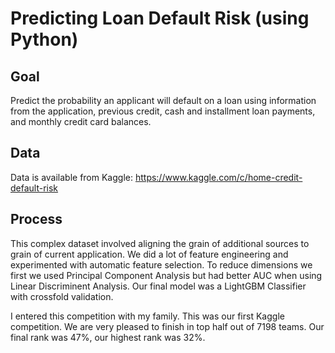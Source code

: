 # Predicting Loan Default Risk (using Python)

Goal
--------------------
Predict the probability an applicant will default on a loan using information from the application, previous credit, cash and installment loan payments, and monthly credit card balances. 

Data
--------------------
Data is available from Kaggle: https://www.kaggle.com/c/home-credit-default-risk

Process
--------------------
This complex dataset involved aligning the grain of additional sources to grain of current application. We did a lot of feature engineering and experimented with automatic feature selection. To reduce dimensions we first we used Principal Component Analysis but had better AUC when using Linear Discriminent Analysis. Our final model was a LightGBM Classifier with crossfold validation. 

I entered this competition with my family. This was our first Kaggle competition. We are very pleased to finish in top half out of 7198 teams. Our final rank was 47%, our highest rank was 32%. 
